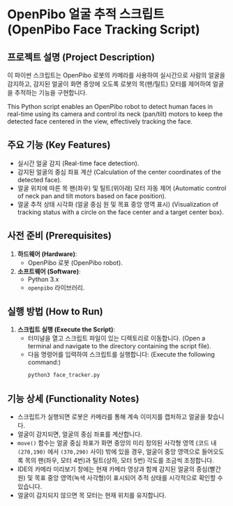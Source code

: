 # OpenPibo 얼굴 추적 스크립트 (OpenPibo Face Tracking Script)

## 프로젝트 설명 (Project Description)

이 파이썬 스크립트는 OpenPibo 로봇의 카메라를 사용하여 실시간으로 사람의 얼굴을 감지하고, 감지된 얼굴이 화면 중앙에 오도록 로봇의 목(팬/틸트) 모터를 제어하여 얼굴을 추적하는 기능을 구현합니다.

This Python script enables an OpenPibo robot to detect human faces in real-time using its camera and control its neck (pan/tilt) motors to keep the detected face centered in the view, effectively tracking the face.

## 주요 기능 (Key Features)

* 실시간 얼굴 감지 (Real-time face detection).
* 감지된 얼굴의 중심 좌표 계산 (Calculation of the center coordinates of the detected face).
* 얼굴 위치에 따른 목 팬(좌우) 및 틸트(위아래) 모터 자동 제어 (Automatic control of neck pan and tilt motors based on face position).
* 얼굴 추적 상태 시각화 (얼굴 중심 원 및 목표 중앙 영역 표시) (Visualization of tracking status with a circle on the face center and a target center box).

## 사전 준비 (Prerequisites)

1.  **하드웨어 (Hardware)**:
    * OpenPibo 로봇 (OpenPibo robot).
2.  **소프트웨어 (Software)**:
    * Python 3.x
    * `openpibo` 라이브러리.

## 실행 방법 (How to Run)

1.  **스크립트 실행 (Execute the Script)**:
    * 터미널을 열고 스크립트 파일이 있는 디렉토리로 이동합니다. (Open a terminal and navigate to the directory containing the script file).
    * 다음 명령어를 입력하여 스크립트를 실행합니다: (Execute the following command:)
        ```bash
        python3 face_tracker.py
        ```

## 기능 상세 (Functionality Notes)

* 스크립트가 실행되면 로봇은 카메라를 통해 계속 이미지를 캡처하고 얼굴을 찾습니다.
* 얼굴이 감지되면, 얼굴의 중심 좌표를 계산합니다.
* `move()` 함수는 얼굴 중심 좌표가 화면 중앙의 미리 정의된 사각형 영역 (코드 내 `(270,190)` 에서 `(370,290)` 사이) 밖에 있을 경우, 얼굴이 중앙 영역으로 들어오도록 목의 팬(좌우, 모터 4번)과 틸트(상하, 모터 5번) 각도를 조금씩 조정합니다.
* IDE의 카메라 미리보기 창에는 현재 카메라 영상과 함께 감지된 얼굴의 중심(빨간 원) 및 목표 중앙 영역(녹색 사각형)이 표시되어 추적 상태를 시각적으로 확인할 수 있습니다.
* 얼굴이 감지되지 않으면 목 모터는 현재 위치를 유지합니다.
